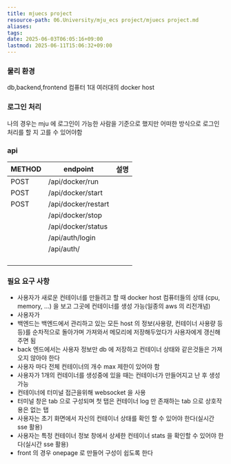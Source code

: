 ```yaml
---
title: mjuecs project
resource-path: 06.University/mju_ecs project/mjuecs project.md
aliases:
tags:
date: 2025-06-03T06:05:16+09:00
lastmod: 2025-06-11T15:06:32+09:00
---
```

### 물리 환경
db,backend,frontend 컴퓨터 1대
여러대의 docker host




### 로그인 처리

나의 경우는 mju 에 로그인이 가능한 사람을 기준으로 했지만 
어떠한 방식으로 로그인처리를 할 지 고를 수 있어야함

### api

| METHOD | endpoint            | 설명  |
| ------ | ------------------- | --- |
| POST   | /api/docker/run     |     |
| POST   | /api/docker/start   |     |
| POST   | /api/docker/restart |     |
|        | /api/docker/stop    |     |
|        | /api/docker/status  |     |
|        | /api/auth/login     |     |
|        | /api/auth/          |     |
|        |                     |     |
|        |                     |     |
|        |                     |     |
|        |                     |     |


### 필요 요구 사항
- 사용자가 새로운 컨테이너를 만들려고 할 때 docker host 컴퓨터들의 상태 (cpu, memory, ...) 을 보고 그곳에 컨테이너를 생성 가능(일종의 aws 의 리전개념)
- 사용자가 
- 백엔드는 백엔드에서 관리하고 있는 모든 host 의 정보(사용량, 컨테이너 사용량 등등)를 순차적으로 돌아가며 가져와서 메모리에 저장해두었다가 사용자에게 갱신해 주면 됨
- back 엔드에서는 사용자 정보만 db 에 저장하고 컨테이너 상태와 같은것들은 가져오지 않아야 한다
- 사용자 마다 전체 컨테이너의 개수 max 제한이 있어야 함
- 사용자가 1개의 컨테이너를 생성중에 있을 때는 컨테이너가 만들어지고 난 후 생성가능
- 컨테이너에 터미널 접근을위해 websocket 을 사용
- 터미널 창은 tab 으로 구성되며 첫 탭은 컨테이너 log 만 존재하는 tab 으로 상호작용은 없는 탭
- 사용자는 초기 화면에서 자신의 컨테이너 상태를 확인 할 수 있어야 한다(실시간 sse 활용)
- 사용자는 특정 컨테이너 정보 창에서 상세한 컨테이너 stats 을 확인할 수 있어야 한다(실시간 sse 활용)
- front 의 경우 onepage 로 만들어 구성이 쉽도록 한다

